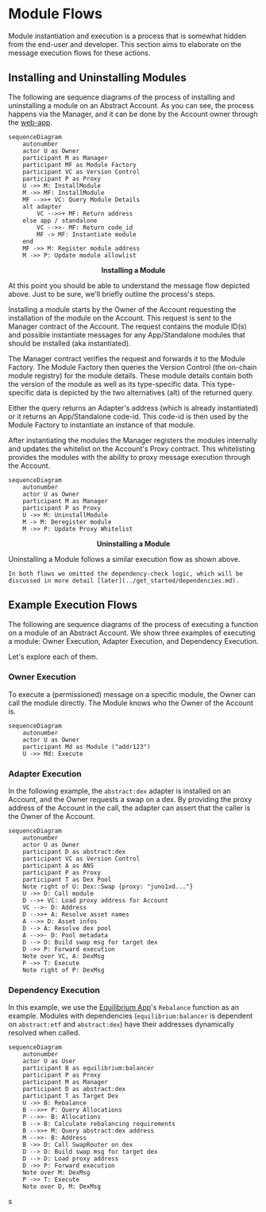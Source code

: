 # Module Flows

Module instantiation and execution is a process that is somewhat hidden from the end-user and developer. This section aims to elaborate on the message execution flows for these actions.

## Installing and Uninstalling Modules

The following are sequence diagrams of the process of installing and uninstalling a module on an Abstract Account. As
you can see, the process happens via the Manager, and it can be done by the Account owner through
the [web-app](https://console.abstract.money/).

```mermaid
sequenceDiagram
    autonumber
    actor U as Owner
    participant M as Manager
    participant MF as Module Factory
    participant VC as Version Control
    participant P as Proxy
    U ->> M: InstallModule
    M ->> MF: InstallModule
    MF -->>+ VC: Query Module Details
    alt adapter
        VC -->>+ MF: Return address
    else app / standalone
        VC -->>- MF: Return code_id
        MF -> MF: Instantiate module
    end
    MF ->> M: Register module address
    M ->> P: Update module allowlist
```

<figcaption align = "center"><b>Installing a Module</b></figcaption>

At this point you should be able to understand the message flow depicted above. Just to be sure, we'll briefly outline the process's steps.

Installing a module starts by the Owner of the Account requesting the installation of the module on the Account. This request is sent to the Manager contract of the Account. The request contains the module ID(s) and possible instantiate messages for any App/Standalone modules that should be installed (aka instantiated).

The Manager contract verifies the request and forwards it to the Module Factory. The Module Factory then queries the Version Control (the on-chain module registry) for the module details. These module details contain both the version of the module as well as its type-specific data. This type-specific data is depicted by the two alternatives (alt) of the returned query.

Either the query returns an Adapter's address (which is already instantiated) or it returns an App/Standalone code-id. This code-id is then used by the Module Factory to instantiate an instance of that module.

After instantiating the modules the Manager registers the modules internally and updates the whitelist on the Account's Proxy contract. This whitelisting provides the modules with the ability to proxy message execution through the Account.

```mermaid
sequenceDiagram
    autonumber
    actor U as Owner
    participant M as Manager
    participant P as Proxy
    U ->> M: UninstallModule
    M -> M: Deregister module
    M ->> P: Update Proxy Whitelist
```

<figcaption align = "center"><b>Uninstalling a Module</b></figcaption>

Uninstalling a Module follows a similar execution flow as shown above.

```admonish info
In both flows we omitted the dependency-check logic, which will be discussed in more detail [later](../get_started/dependencies.md).
```

<!-- ## How to Use Modules in Your Project

Leveraging modules in your project can significantly simplify the development process, allowing you to deploy projects
faster and more cost-effectively than building traditionally. By using pre-built, tested, and community-reviewed
modules, you can focus on your project's unique features while reducing development time and minimizing potential bugs.

Here's an example of how modules can be leveraged for a decentralized finance (DeFi) project:

Imagine you want to create a DeFi application with the following features:

- A fungible token for your platform
- Staking and delegation functionality
- A governance system for community-driven decision-making
- Integration with an oracle for fetching off-chain data

Instead of building each feature from scratch, you can leverage Abstract's off-the-shelf modules to implement these
functionalities with ease. This not only saves time and resources but also ensures that your project benefits from the
best practices established by the Abstract community.

**Step 1**

Choose the module of your choice on the Abstract SDK. You can see the available modules on
our <a href="https://github.com/AbstractSDK/abstract/tree/main/modules" target="_blank">repository</a>.

**Step 2**

Import the chosen modules into your project and configure them according to your requirements. This can
include setting custom parameters, such as token supply, staking rewards, or voting thresholds.

**Step 3**

Integrate the modules with your existing codebase, ensuring they work seamlessly with your project's unique
features. This can involve calling module functions, implementing hooks, or extending your data structures.

**Step 4**

Test your dApp thoroughly to ensure the modules function as intended and do not introduce any unexpected
behavior.

By leveraging Abstract's modules in this way, you can rapidly build and deploy your DeFi project while benefiting from
the robustness and flexibility of the Abstract ecosystem. -->

## Example Execution Flows

The following are sequence diagrams of the process of executing a function on a module of an Abstract Account. We show three examples of executing a module: Owner Execution, Adapter Execution, and Dependency Execution.

Let's explore each of them.

### Owner Execution

To execute a (permissioned) message on a specific module, the Owner can call the module directly. The Module knows who the Owner of the Account is.

```mermaid
sequenceDiagram
    autonumber
    actor U as Owner
    participant Md as Module ("addr123")
    U ->> Md: Execute
```

### Adapter Execution

In the following example, the `abstract:dex` adapter is installed on an Account, and the Owner requests a swap on a dex. By providing the proxy address of the Account in the call, the adapter can assert that the caller is the Owner of the Account.

```mermaid
sequenceDiagram
    autonumber
    actor U as Owner
    participant D as abstract:dex
    participant VC as Version Control
    participant A as ANS
    participant P as Proxy
    participant T as Dex Pool
    Note right of U: Dex::Swap {proxy: "juno1xd..."}
    U ->> D: Call module
    D -->+ VC: Load proxy address for Account
    VC -->- D: Address
    D -->>+ A: Resolve asset names
    A -->> D: Asset infos
    D --> A: Resolve dex pool
    A -->>- D: Pool metadata
    D --> D: Build swap msg for target dex
    D ->> P: Forward execution
    Note over VC, A: DexMsg
    P ->> T: Execute
    Note right of P: DexMsg
```

### Dependency Execution

In this example, we use the [Equilibrium App](../use_cases/equilibrium.md)'s `Rebalance` function as an example. Modules
with dependencies (`equilibrium:balancer` is dependent on `abstract:etf` and `abstract:dex`) have their addresses
dynamically resolved when called.

```mermaid
sequenceDiagram
    autonumber
    actor U as User
    participant B as equilibrium:balancer
    participant P as Proxy
    participant M as Manager
    participant D as abstract:dex
    participant T as Target Dex
    U ->> B: Rebalance
    B -->>+ P: Query Allocations
    P -->>- B: Allocations
    B --> B: Calculate rebalancing requirements
    B -->>+ M: Query abstract:dex address
    M -->>- B: Address
    B ->> D: Call SwapRouter on dex
    D --> D: Build swap msg for target dex
    D --> D: Load proxy address
    D ->> P: Forward execution
    Note over M: DexMsg
    P ->> T: Execute
    Note over D, M: DexMsg
```
s
